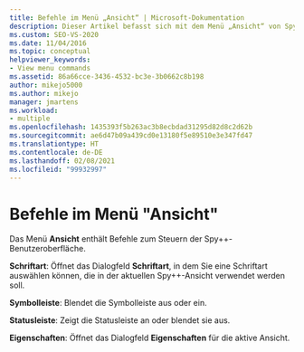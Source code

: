 ```yaml
---
title: Befehle im Menü „Ansicht“ | Microsoft-Dokumentation
description: Dieser Artikel befasst sich mit dem Menü „Ansicht“ von Spy++, das Befehle zum Steuern der Benutzeroberfläche enthält. Außerdem finden Sie hier eine Liste der Befehle des Menüs „Ansicht“ sowie kurze Beschreibungen dieser.
ms.custom: SEO-VS-2020
ms.date: 11/04/2016
ms.topic: conceptual
helpviewer_keywords:
- View menu commands
ms.assetid: 86a66cce-3436-4532-bc3e-3b0662c8b198
author: mikejo5000
ms.author: mikejo
manager: jmartens
ms.workload:
- multiple
ms.openlocfilehash: 1435393f5b263ac3b8ecbdad31295d82d8c2d62b
ms.sourcegitcommit: ae6d47b09a439cd0e13180f5e89510e3e347fd47
ms.translationtype: HT
ms.contentlocale: de-DE
ms.lasthandoff: 02/08/2021
ms.locfileid: "99932997"
---
```

# <a name="view-menu-commands"></a>Befehle im Menü "Ansicht"
Das Menü **Ansicht** enthält Befehle zum Steuern der Spy++-Benutzeroberfläche.

 **Schriftart**: Öffnet das Dialogfeld **Schriftart**, in dem Sie eine Schriftart auswählen können, die in der aktuellen Spy++-Ansicht verwendet werden soll.

 **Symbolleiste**: Blendet die Symbolleiste aus oder ein.

 **Statusleiste**: Zeigt die Statusleiste an oder blendet sie aus.

 **Eigenschaften**: Öffnet das Dialogfeld **Eigenschaften** für die aktive Ansicht.